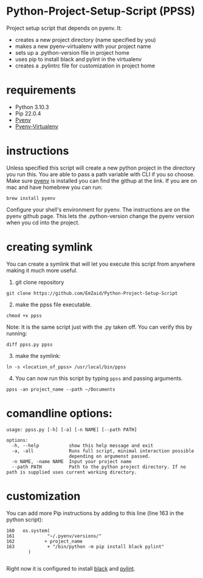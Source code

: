 # Python-Project-Setup-Script (PPSS)
Project setup script that depends on pyenv. It:
- creates a new project directory (name specified by you)
- makes a new pyenv-virtualenv with your project name
- sets up a .python-version file in project home
- uses pip to install black and pylint in the virtualenv
- creates a .pylintrc file for customization in project home

# requirements
- Python 3.10.3
- Pip 22.0.4
- [Pyenv](https://github.com/pyenv/pyenv)
- [Pyenv-Virtualenv](https://github.com/pyenv/pyenv-virtualenv)


# instructions
Unless specified this script will create a new python project in the directory you run this. You are able to pass a path variable with CLI if you so choose.
Make sure [pyenv](https://github.com/pyenv/pyenv) is installed you can find the githup at the link. If you are on mac and have homebrew you can run:
```
brew install pyenv
```
Configure your shell's environment for pyenv. The instructions are on the pyenv github page. 
This lets the .python-version change the pyenv version when you cd into the project.

# creating symlink

You can create a symlink that will let you execute this script from anywhere making it much more useful.
1. git clone repository
```
git clone https://github.com/EmZaid/Python-Project-Setup-Script
```
2. make the ppss file executable. 
```
chmod +x ppss
```
Note: It is the same script just with the .py taken off. You can verify this by running:
```
diff ppss.py ppss
```
3. make the symlink:
```
ln -s <location_of_ppss> /usr/local/bin/ppss
```
4. You can now run this script by typing `ppss` and passing arguments.
```
ppss -an project_name --path ~/Documents
```

# comandline options:


```
usage: ppss.py [-h] [-a] [-n NAME] [--path PATH]

options:
  -h, --help           show this help message and exit
  -a, -all             Runs full script, minimal interaction possible
                       depending on argumenst passed.
  -n NAME, -name NAME  Input your project name
  --path PATH          Path to the python project directory. If no path is supplied uses current working directory.
```

# customization

You can add more Pip instructions by adding to this line (line 163 in the python script):

```
160   os.system(
161            "~/.pyenv/versions/"
162           + project_name
163            + "/bin/python -m pip install black pylint"
        )
        
```
Right now it is configured to install [black](https://github.com/psf/black) and [pylint](https://github.com/PyCQA/pylint).
